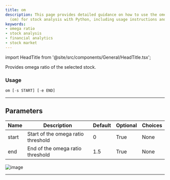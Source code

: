 ```yaml
---
title: om
description: This page provides detailed guidance on how to use the omega ratio function
  (om) for stock analysis with Python, including usage instructions and parameters.
keywords:
- omega ratio
- stock analysis
- financial analytics
- stock market
---
```


import HeadTitle from '@site/src/components/General/HeadTitle.tsx';

<HeadTitle title="stocks/qa/om - Reference | OpenBB Terminal Docs" />

Provides omega ratio of the selected stock.

### Usage

```python
om [-s START] [-e END]
```

---

## Parameters

| Name | Description | Default | Optional | Choices |
| ---- | ----------- | ------- | -------- | ------- |
| start | Start of the omega ratio threshold | 0 | True | None |
| end | End of the omega ratio threshold | 1.5 | True | None |

![image](https://user-images.githubusercontent.com/75195383/163530147-557ad48b-c6ec-43d3-8d33-6ad4f02a6cfb.png)

---
